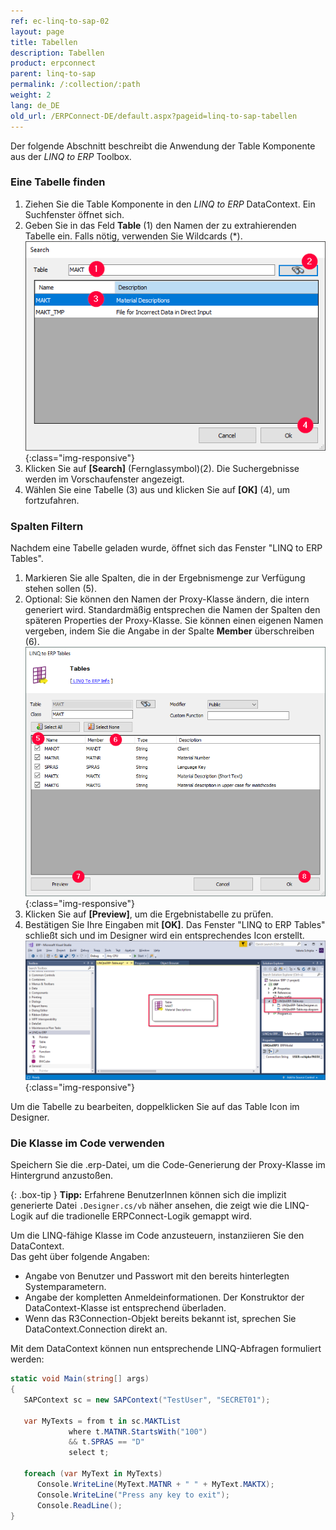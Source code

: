 ```yaml
---
ref: ec-linq-to-sap-02
layout: page
title: Tabellen
description: Tabellen
product: erpconnect
parent: linq-to-sap
permalink: /:collection/:path
weight: 2
lang: de_DE
old_url: /ERPConnect-DE/default.aspx?pageid=linq-to-sap-tabellen
---
```


Der folgende Abschnitt beschreibt die Anwendung der Table Komponente aus der *LINQ to ERP* Toolbox.

### Eine Tabelle finden 
1. Ziehen Sie die Table Komponente in den *LINQ to ERP* DataContext. Ein Suchfenster öffnet sich.
2. Geben Sie in das Feld **Table** (1) den Namen der zu extrahierenden Tabelle ein. Falls nötig, verwenden Sie Wildcards (*).
![LINQToERP-Tables-001](/img/content/LINQToERP-Tables-001.png){:class="img-responsive"}
3. Klicken Sie auf **[Search]** (Fernglassymbol)(2). Die Suchergebnisse werden im Vorschaufenster angezeigt.
4. Wählen Sie eine Tabelle (3) aus und klicken Sie auf **[OK]** (4), um fortzufahren.

### Spalten Filtern
Nachdem eine Tabelle geladen wurde, öffnet sich das Fenster "LINQ to ERP Tables".

1. Markieren Sie alle Spalten, die in der Ergebnismenge zur Verfügung stehen sollen (5).
2. Optional: Sie können den Namen der Proxy-Klasse ändern, die intern generiert wird. 
Standardmäßig entsprechen die Namen der Spalten den späteren Properties der Proxy-Klasse. 
Sie können einen eigenen Namen vergeben, indem Sie die Angabe in der Spalte **Member** überschreiben (6). 
![LINQToERP-Tables-002](/img/content/LINQToERP-Tables-002.png){:class="img-responsive"}
3. Klicken Sie auf **[Preview]**, um die Ergebnistabelle zu prüfen.
4. Bestätigen Sie Ihre Eingaben mit **[OK]**. Das Fenster "LINQ to ERP Tables" schließt sich und im Designer wird ein entsprechendes Icon erstellt.<br>
![LINQToERP-Tables-003](/img/content/LINQToERP-Tables-003.png){:class="img-responsive"}

Um die Tabelle zu bearbeiten, doppelklicken Sie auf das Table Icon im Designer.

### Die Klasse im Code verwenden
Speichern Sie die .erp-Datei, um die Code-Generierung der Proxy-Klasse im Hintergrund anzustoßen. 

{: .box-tip }
**Tipp:** Erfahrene BenutzerInnen können sich die implizit generierte Datei `.Designer.cs/vb` näher ansehen, die zeigt wie die LINQ-Logik auf die tradionelle ERPConnect-Logik gemappt wird.

Um die LINQ-fähige Klasse im Code anzusteuern, instanziieren Sie den DataContext. <br>
Das geht über folgende Angaben:
- Angabe von Benutzer und Passwort mit den bereits hinterlegten Systemparametern. 
- Angabe der kompletten Anmeldeinformationen. Der Konstruktor der DataContext-Klasse ist entsprechend überladen.
- Wenn das R3Connection-Objekt bereits bekannt ist, sprechen Sie DataContext.Connection direkt an. 
 
Mit dem DataContext können nun entsprechende LINQ-Abfragen formuliert werden: <br>
```csharp
static void Main(string[] args) 
{ 
   SAPContext sc = new SAPContext("TestUser", "SECRET01"); 
  
   var MyTexts = from t in sc.MAKTList 
             where t.MATNR.StartsWith("100") 
             && t.SPRAS == "D" 
             select t; 
  
   foreach (var MyText in MyTexts) 
      Console.WriteLine(MyText.MATNR + " " + MyText.MAKTX); 
      Console.WriteLine("Press any key to exit"); 
      Console.ReadLine(); 
}
```
<!---
<details>
<summary>Klicken Sie hier, um das VB Beispiel zu öffnen</summary>
{% highlight visualbasic %}
Sub Main() 
   Dim sc As New LINQTable.SAPContext("TestUser", "SECRET01") 
   Dim MyTexts = From t In sc.MAKTList _ 
            Where t.MATNR.StartsWith("100") _ 
            And t.SPRAS = "D" 
  
   For Each MyText In MyTexts 
      Console.WriteLine(MyText.MATNR & " " & _ 
      MyText.MAKTX) 
   Next 
  
   Console.WriteLine("Press any key to exit") 
   Console.ReadLine() 
End Sub
{% endhighlight %}
</details>
  -->